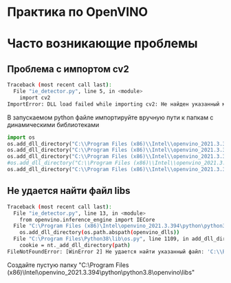 # Практика по OpenVINO

# Часто возникающие проблемы


## Проблема с импортом cv2
```bash
Traceback (most recent call last):
  File "ie_detector.py", line 5, in <module>
    import cv2
ImportError: DLL load failed while importing cv2: Не найден указанный модуль.
```

В запускаемом python файле импортируйте вручную пути к папкам с динамическими библиотеками 
```python
import os
os.add_dll_directory("C:\\Program Files (x86)\\Intel\\openvino_2021.3.394\\deployment_tools\\ngraph\\lib")
os.add_dll_directory("C:\\Program Files (x86)\\Intel\\openvino_2021.3.394\\deployment_tools\\inference_engine\\external\\tbb\\bin")
os.add_dll_directory("C:\\Program Files (x86)\\Intel\\openvino_2021.3.394\\deployment_tools\\inference_engine\\bin\\intel64\\Release")
#os.add_dll_directory("C:\\Program Files (x86)\\Intel\\openvino_2021.3.394\\deployment_tools\\inference_engine\\external\\hddl\\bin")
os.add_dll_directory("C:\\Program Files (x86)\\Intel\\openvino_2021.3.394\\opencv\\bin")
```


## Не удается найти файл libs

```bash
Traceback (most recent call last):
  File "ie_detector.py", line 13, in <module>
    from openvino.inference_engine import IECore
  File "C:\Program Files (x86)\Intel\openvino_2021.3.394\python\python3.8\openvino\inference_engine\__init__.py", line 30, in <module>
    os.add_dll_directory(os.path.abspath(openvino_dlls))
  File "C:\Program Files\Python38\lib\os.py", line 1109, in add_dll_directory
    cookie = nt._add_dll_directory(path)
FileNotFoundError: [WinError 2] Не удается найти указанный файл: 'C:\\Program Files (x86)\\Intel\\openvino_2021.3.394\\python\\python3.8\\openvino\\libs'
```

Создайте пустую папку "C:\\Program Files (x86)\\Intel\\openvino_2021.3.394\\python\\python3.8\\openvino\\libs"
